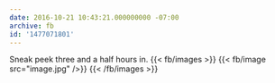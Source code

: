 ```yaml
---
date: 2016-10-21 10:43:21.000000000 -07:00
archive: fb
id: '1477071801'
---
```


Sneak peek three and a half hours in.
{{< fb/images >}}
{{< fb/image src="image.jpg" />}}
{{< /fb/images >}}
